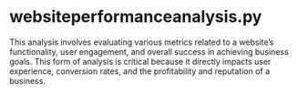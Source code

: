 # websiteperformanceanalysis.py
This analysis involves evaluating various metrics related to a website’s functionality, user engagement, and overall success in achieving business goals. This form of analysis is critical because it directly impacts user experience, conversion rates, and the profitability and reputation of a business.
